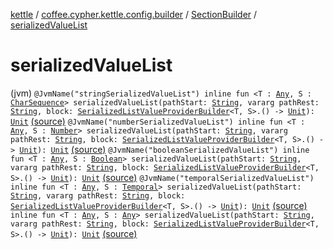 [kettle](../../index.md) / [coffee.cypher.kettle.config.builder](../index.md) / [SectionBuilder](index.md) / [serializedValueList](./serialized-value-list.md)

# serializedValueList

(jvm) `@JvmName("stringSerializedValueList") inline fun <T : `[`Any`](https://kotlinlang.org/api/latest/jvm/stdlib/kotlin/-any/index.html)`, S : `[`CharSequence`](https://kotlinlang.org/api/latest/jvm/stdlib/kotlin/-char-sequence/index.html)`> serializedValueList(pathStart: `[`String`](https://kotlinlang.org/api/latest/jvm/stdlib/kotlin/-string/index.html)`, vararg pathRest: `[`String`](https://kotlinlang.org/api/latest/jvm/stdlib/kotlin/-string/index.html)`, block: `[`SerializedListValueProviderBuilder`](../../coffee.cypher.kettle.config.builder.value.serialized/-serialized-list-value-provider-builder/index.md)`<T, S>.() -> `[`Unit`](https://kotlinlang.org/api/latest/jvm/stdlib/kotlin/-unit/index.html)`): `[`Unit`](https://kotlinlang.org/api/latest/jvm/stdlib/kotlin/-unit/index.html) [(source)](https://github.com/Cypher121/kettle/blob/master/src/main/kotlin/coffee/cypher/kettle/config/builder/SectionBuilder.kt#L241)
`@JvmName("numberSerializedValueList") inline fun <T : `[`Any`](https://kotlinlang.org/api/latest/jvm/stdlib/kotlin/-any/index.html)`, S : `[`Number`](https://kotlinlang.org/api/latest/jvm/stdlib/kotlin/-number/index.html)`> serializedValueList(pathStart: `[`String`](https://kotlinlang.org/api/latest/jvm/stdlib/kotlin/-string/index.html)`, vararg pathRest: `[`String`](https://kotlinlang.org/api/latest/jvm/stdlib/kotlin/-string/index.html)`, block: `[`SerializedListValueProviderBuilder`](../../coffee.cypher.kettle.config.builder.value.serialized/-serialized-list-value-provider-builder/index.md)`<T, S>.() -> `[`Unit`](https://kotlinlang.org/api/latest/jvm/stdlib/kotlin/-unit/index.html)`): `[`Unit`](https://kotlinlang.org/api/latest/jvm/stdlib/kotlin/-unit/index.html) [(source)](https://github.com/Cypher121/kettle/blob/master/src/main/kotlin/coffee/cypher/kettle/config/builder/SectionBuilder.kt#L247)
`@JvmName("booleanSerializedValueList") inline fun <T : `[`Any`](https://kotlinlang.org/api/latest/jvm/stdlib/kotlin/-any/index.html)`, S : `[`Boolean`](https://kotlinlang.org/api/latest/jvm/stdlib/kotlin/-boolean/index.html)`> serializedValueList(pathStart: `[`String`](https://kotlinlang.org/api/latest/jvm/stdlib/kotlin/-string/index.html)`, vararg pathRest: `[`String`](https://kotlinlang.org/api/latest/jvm/stdlib/kotlin/-string/index.html)`, block: `[`SerializedListValueProviderBuilder`](../../coffee.cypher.kettle.config.builder.value.serialized/-serialized-list-value-provider-builder/index.md)`<T, S>.() -> `[`Unit`](https://kotlinlang.org/api/latest/jvm/stdlib/kotlin/-unit/index.html)`): `[`Unit`](https://kotlinlang.org/api/latest/jvm/stdlib/kotlin/-unit/index.html) [(source)](https://github.com/Cypher121/kettle/blob/master/src/main/kotlin/coffee/cypher/kettle/config/builder/SectionBuilder.kt#L254)
`@JvmName("temporalSerializedValueList") inline fun <T : `[`Any`](https://kotlinlang.org/api/latest/jvm/stdlib/kotlin/-any/index.html)`, S : `[`Temporal`](https://docs.oracle.com/javase/8/docs/api/java/time/temporal/Temporal.html)`> serializedValueList(pathStart: `[`String`](https://kotlinlang.org/api/latest/jvm/stdlib/kotlin/-string/index.html)`, vararg pathRest: `[`String`](https://kotlinlang.org/api/latest/jvm/stdlib/kotlin/-string/index.html)`, block: `[`SerializedListValueProviderBuilder`](../../coffee.cypher.kettle.config.builder.value.serialized/-serialized-list-value-provider-builder/index.md)`<T, S>.() -> `[`Unit`](https://kotlinlang.org/api/latest/jvm/stdlib/kotlin/-unit/index.html)`): `[`Unit`](https://kotlinlang.org/api/latest/jvm/stdlib/kotlin/-unit/index.html) [(source)](https://github.com/Cypher121/kettle/blob/master/src/main/kotlin/coffee/cypher/kettle/config/builder/SectionBuilder.kt#L260)
`inline fun <T : `[`Any`](https://kotlinlang.org/api/latest/jvm/stdlib/kotlin/-any/index.html)`, S : `[`Any`](https://kotlinlang.org/api/latest/jvm/stdlib/kotlin/-any/index.html)`> serializedValueList(pathStart: `[`String`](https://kotlinlang.org/api/latest/jvm/stdlib/kotlin/-string/index.html)`, vararg pathRest: `[`String`](https://kotlinlang.org/api/latest/jvm/stdlib/kotlin/-string/index.html)`, block: `[`SerializedListValueProviderBuilder`](../../coffee.cypher.kettle.config.builder.value.serialized/-serialized-list-value-provider-builder/index.md)`<T, S>.() -> `[`Unit`](https://kotlinlang.org/api/latest/jvm/stdlib/kotlin/-unit/index.html)`): `[`Unit`](https://kotlinlang.org/api/latest/jvm/stdlib/kotlin/-unit/index.html) [(source)](https://github.com/Cypher121/kettle/blob/master/src/main/kotlin/coffee/cypher/kettle/config/builder/SectionBuilder.kt#L266)
